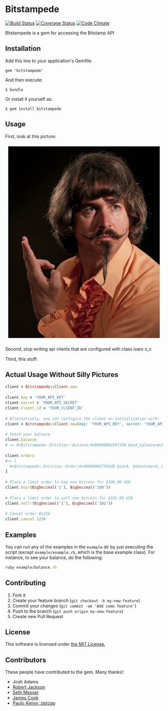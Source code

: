 # Bitstampede
[![Build Status](https://travis-ci.org/isotope11/bitstampede.png?branch=master)](https://travis-ci.org/isotope11/bitstampede) [![Coverage Status](https://coveralls.io/repos/isotope11/bitstampede/badge.png?branch=master)](https://coveralls.io/r/isotope11/bitstampede?branch=master) [![Code Climate](https://codeclimate.com/github/isotope11/bitstampede.png)](https://codeclimate.com/github/isotope11/bitstampede)


Bitstampede is a gem for accessing the Bitstamp API

## Installation

Add this line to your application's Gemfile:

    gem 'bitstampede'

And then execute:

    $ bundle

Or install it yourself as:

    $ gem install bitstampede

## Usage

First, look at this picture:

![Legitimate Concern](./old_crazy_docs/legitimate_concern.png)

Second, stop writing api clients that are configured with class ivars ಠ_ಠ

Third, this stuff:

## Actual Usage Without Silly Pictures

```ruby
client = Bitstampede::Client.new

client.key = 'YOUR_API_KEY'
client.secret = 'YOUR_API_SECRET'
client.client_id = 'YOUR_CLIENT_ID'

# Alternatively, you can configure the client on initialization with:
client = Bitstampede::Client.new(key: 'YOUR_API_KEY', secret: 'YOUR_API_SECRET', client_id: 'YOUR_CLIENT_ID')

# Fetch your balance
client.balance
# => #<Bitstampede::Entities::Balance:0x0000000259f338 @usd_balance=#<BigDecimal:259e898,'0.0',9(9)>, @btc_balance=#<BigDecimal:2726698,'0.0',9(9)>, @usd_reserved=#<BigDecimal:2726328,'0.0',9(9)>, @btc_reserved=#<BigDecimal:2725fb8,'0.0',9(9)>, @usd_available=#<BigDecimal:2725c48,'0.0',9(9)>, @btc_available=#<BigDecimal:27258b0,'0.0',9(9)>, @fee=#<BigDecimal:2725540,'0.0',9(9)>>

client.orders
#=> [
  #<Bitstampede::Entities::Order:0x000000027302d8 @id=0, @datetime=0, @type=:buy, @price=#<BigDecimal:272f428,'0.0',9(9)>, @amount=#<BigDecimal:272f130,'0.0',9(9)>>
]

# Place a limit order to buy one bitcoin for $100.00 USD
client.buy!(BigDecimal('1'), BigDecimal('100'))

# Place a limit order to sell one bitcoin for $101.00 USD
client.sell!(BigDecimal('1'), BigDecimal('101'))

# Cancel order #1234
client.cancel 1234
```

## Examples

You can run any of the examples in the `example` dir by just executing the script (except `example/example.rb`, which is the base example class).  For instance, to see your balance, do the following:

```ruby
ruby example/balance.rb
```

## Contributing

1. Fork it
2. Create your feature branch (`git checkout -b my-new-feature`)
3. Commit your changes (`git commit -am 'Add some feature'`)
4. Push to the branch (`git push origin my-new-feature`)
5. Create new Pull Request

## License

This software is licensed under [the MIT License.](./LICENSE.md)

## Contributors

These people have contributed to the gem.  Many thanks!:

- Josh Adams
- [Robert Jackson](https://github.com/rjackson)
- [Seth Messer](https://github.com/megalithic)
- [James Cook](https://github.com/jamescook)
- [Paulo Aleixo, zipizap](https://github.com/zipizap)
